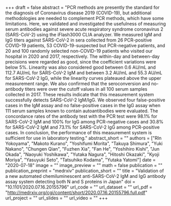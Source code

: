 +++
draft = false
abstract = "PCR methods are presently the standard for the diagnosis of Coronavirus disease 2019 (COVID-19), but additional methodologies are needed to complement PCR methods, which have some limitations. Here, we validated and investigated the usefulness of measuring serum antibodies against severe acute respiratory syndrome coronavirus 2 (SARS-CoV-2) using the iFlash3000 CLIA analyzer. We measured IgM and IgG titers against SARS-CoV-2 in sera collected from 26 PCR-positive COVID-19 patients, 53 COVID-19-suspected but PCR-negative patients, and 20 and 100 randomly selected non-COVID-19 patients who visited our hospital in 2020 and 2017, respectively. The within-day and between-day precisions were regarded as good, since the coefficient variations were below 5%. Linearity was also considered good between 0.6 AU/mL and 112.7 AU/mL for SARS-CoV-2 IgM and between 3.2 AU/mL and 55.3 AU/mL for SARS-CoV-2 IgG, while the linearity curves plateaued above the upper measurement range. We also confirmed that the seroconversion and no-antibody titers were over the cutoff values in all 100 serum samples collected in 2017. These results indicate that this measurement system successfully detects SARS-CoV-2 IgM/IgG. We observed four false-positive cases in the IgM assay and no false-positive cases in the IgG assay when 111 serum samples known to contain autoantibodies were evaluated. The concordance rates of the antibody test with the PCR test were 98.1% for SARS-CoV-2 IgM and 100% for IgG among PCR-negative cases and 30.8% for SARS-CoV-2 IgM and 73.1% for SARS-CoV-2 IgG among PCR-positive cases. In conclusion, the performance of this measurement system is sufficient for use in laboratory testing."
abstract_short = ""
authors = ["RIn Yokoyama", "Makoto Kurano", "Yoshifumi Morita", "Takuya Shimura", "Yuki Nakano", "Chungen Qian", "Fuzhen Xia", "Fan He", "Yoshihiro Kishi", "Jun Okada", "Naoyuki Yoshikawa", "Yutaka Nagura", "Hitoshi Okazaki", "Kyoji Moriya", "Yasuyuki Seto", "Tatsuhiko Kodama", "Yutaka Yatomi"]
date = "2020-07-18"
image = ""
image_preview = ""
math = false
publication = ""
publication_preprint = "medrxiv"
publication_short = ""
title = "Validation of a new automated chemiluminescent anti-SARS-CoV-2 IgM and IgG antibody assay system detecting both N and S proteins in Japan"
doi = "10.1101/2020.07.16.20155796"
url_code = ""
url_dataset = ""
url_pdf = "http://medrxiv.org/cgi/content/short/2020.07.16.20155796.full.pdf"
url_project = ""
url_slides = ""
url_video = ""
+++